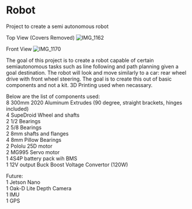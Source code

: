 # Robot
Project to create a semi autonomous robot

Top View (Covers Removed)
![IMG_1162](https://github.com/alk13031/Robot/assets/31907143/9586a2c7-3896-46d7-bfb6-9cd6f93563c4)

Front View
![IMG_1170](https://github.com/alk13031/Robot/assets/31907143/da343c84-a63a-4080-a424-9b3a3dffea60)


The goal of this project is to create a robot capable of certain semiautonomous tasks such as line following and path planning given a goal destination. The robot will look and move similarly to a car: rear wheel drive with front wheel steering. The goal is to create this out of basic components and not a kit. 3D Printing used when necassary.

Below are the list of components used:  
8 300mm 2020 Aluminum Extrudes (90 degree, straight brackets, hinges included)  
4 SupeDroid Wheel and shafts  
2 1/2 Bearings  
2 5/8 Bearings  
2 8mm shafts and flanges  
4 8mm Pillow Bearings  
2 Pololu 25D motor  
2 MG995 Servo motor  
1 4S4P battery pack wih BMS  
1 12V output Buck Boost Voltage Convertor (120W)  

Future:  
1 Jetson Nano  
1 Oak-D Lite Depth Camera  
1 IMU  
1 GPS  
